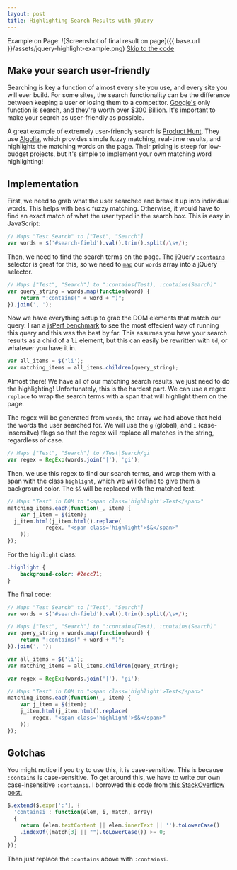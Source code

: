 ```yaml
---
layout: post
title: Highlighting Search Results with jQuery
---
```

Example on Page:
![Screenshot of  final result on page]({{ base.url }}/assets/jquery-highlight-example.png)
[Skip to the code](#jquery_code)

## Make your search user-friendly

Searching is key a function of almost every site you use, and every site you will ever build. For some sites, the search functionality can be the difference between keeping a user or losing them to a competitor. [Google's](http://www.google.com) only function is search, and they're worth over [$300 Billion](http://www.macroaxis.com/invest/ratio/GOOG--Current-Valuation). It's important to make your search as user-friendly as possible.

A great example of extremely user-friendly search is [Product Hunt](http://www.producthunt.com/). They use [Algolia](https://www.algolia.com/), which provides simple fuzzy matching, real-time results, and highlights the matching words on the page. Their pricing is steep for low-budget projects, but it's simple to implement your own matching word highlighting!

## Implementation

First, we need to grab what the user searched and break it up into individual words. This helps with basic fuzzy matching. Otherwise, it would have to find an exact match of what the user typed in the search box. This is easy in JavaScript:

``` javascript
// Maps "Test Search" to ["Test", "Search"]
var words = $('#search-field').val().trim().split(/\s+/);
```

Then, we need to find the search terms on the page. The jQuery [`:contains`](http://api.jquery.com/contains-selector/) selector is great for this, so we need to [`map`](https://developer.mozilla.org/en-US/docs/Web/JavaScript/Reference/Global_Objects/Array/map) our `words` array into a jQuery selector.

``` javascript
// Maps ["Test", "Search"] to ":contains(Test), :contains(Search)"
var query_string = words.map(function(word) {
	return ":contains(" + word + ")";
}).join(', ');
```

Now we have everything setup to grab the DOM elements that match our query. I ran a [jsPerf benchmark](http://jsperf.com/jquery-contains-one-vs-multiple) to see the most effecient way of running this query and this was the best by far. This assumes you have your search results as a child of a `li` element, but this can easily be rewritten with `td`, or whatever you have it in.

``` javascript
var all_items = $('li');
var matching_items = all_items.children(query_string);
```

Almost there! We have all of our matching search results, we just need to do the highlighting! Unfortunately, this is the hardest part. We can use a regex `replace` to wrap the search terms with a span that will highlight them on the page.

The regex will be generated from `words`, the array we had above that held the words the user searched for. We will use the `g` (global), and `i` (case-insensitve) flags so that the regex will replace all matches in the string, regardless of case.

``` javascript
// Maps ["Test", "Search"] to /Test|Search/gi
var regex = RegExp(words.join('|'), 'gi');
```

Then, we use this regex to find our search terms, and wrap them with a span with the class `highlight`, which we will define to give them a background color. The `$&` will be replaced with the matched text.

``` javascript
// Maps "Test" in DOM to "<span class='highlight'>Test</span>"
matching_items.each(function(_, item) {
	var j_item = $(item);
  j_item.html(j_item.html().replace(
			regex, "<span class='highlight'>$&</span>"
	));
});
```

For the `highlight` class:

``` css
.highlight {
	background-color: #2ecc71;
}
```

<span id="jquery_code">The final code:</span>

``` javascript
// Maps "Test Search" to ["Test", "Search"]
var words = $('#search-field').val().trim().split(/\s+/);

// Maps ["Test", "Search"] to ":contains(Test), :contains(Search)"
var query_string = words.map(function(word) {
	return ":contains(" + word + ")";
}).join(', ');

var all_items = $('li');
var matching_items = all_items.children(query_string);

var regex = RegExp(words.join('|'), 'gi');

// Maps "Test" in DOM to "<span class='highlight'>Test</span>"
matching_items.each(function(_, item) {
	var j_item = $(item);
    j_item.html(j_item.html().replace(
		regex, "<span class='highlight'>$&</span>"
	));
});
```

## Gotchas

You might notice if you try to use this, it is case-sensitive. This is because `:contains` is case-sensitive. To get around this, we have to write our own case-insensitive `:containsi`. I borrowed this code from [this StackOverflow post.](http://stackoverflow.com/questions/187537/is-there-a-case-insensitive-jquery-contains-selector)

``` javascript
$.extend($.expr[':'], {
  'containsi': function(elem, i, match, array)
  {
    return (elem.textContent || elem.innerText || '').toLowerCase()
    .indexOf((match[3] || "").toLowerCase()) >= 0;
  }
});
```

Then just replace the `:contains` above with `:containsi`.
